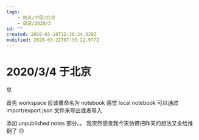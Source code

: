 ```yaml
---
tags:
    - 地点/中国/北京
    - 日记/2020/3
id: ""
created: 2020-03-18T12:36:24.628Z
modified: 2020-03-22T07:35:22.977Z
---
```


# 2020/3/4 于北京

<!-- @timer "date":"Wed Mar 04 2020 07:59:21 GMT+0800 (CST)" -->

早

<!-- @timer "date":"Wed Mar 04 2020 11:01:35 GMT+0800 (CST)","duration":"about 3 hours" -->

首先 workspace 应该重命名为 notebook
感觉 local notebook 可以通过 import/export json 文件来导出或者导入

<!-- @timer "date":"Wed Mar 04 2020 22:05:38 GMT+0800 (CST)","duration":"about 11 hours" -->

添加 unpublished notes 部分。。
我突然感觉我今天仿佛把昨天的想法又全给推翻了 🙃
